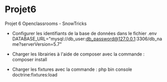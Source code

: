# Projet6
Projet 6 Openclassrooms - SnowTricks

- Configurer les identifiants de la base de données dans le fichier .env
    DATABASE_URL="mysql://db_user:db_password@127.0.0.1:3306/db_name?serverVersion=5.7"

- Charger les librairies à l'aide de composer avec la commande :
    composer install

- Charger les fixtures avec la commande :
    php bin console doctrine:fixtures:load